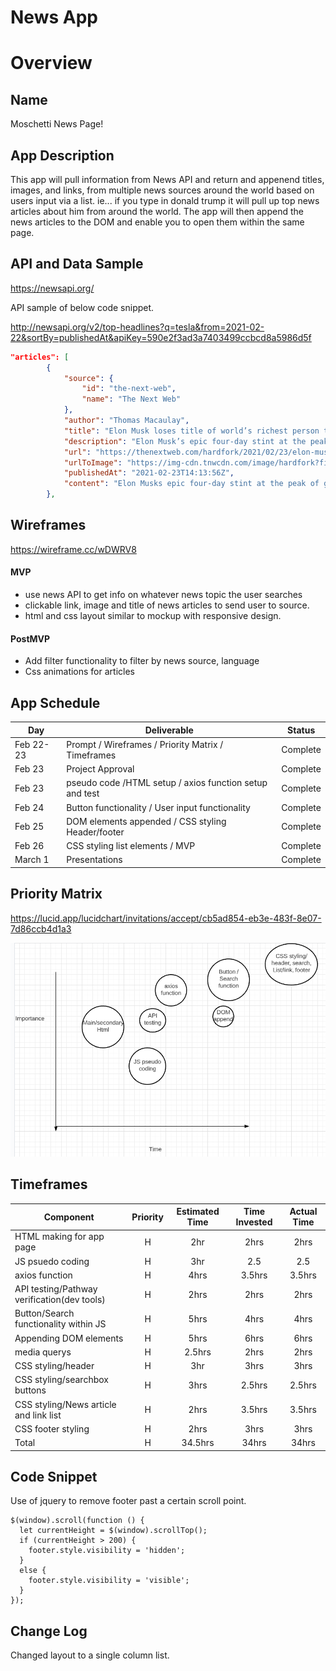 # News App

# Overview

## Name

Moschetti News Page!

## App Description


This app will pull information from News API and return and appenend titles, images, and links, from multiple news sources around the world based on users input via a list. ie... if you type in donald trump it will pull up top news articles about him from around the world. The app will then append the news articles to the DOM and enable you to open them within the same page. 

## API and Data Sample 

https://newsapi.org/

API sample of below code snippet. 

http://newsapi.org/v2/top-headlines?q=tesla&from=2021-02-22&sortBy=publishedAt&apiKey=590e2f3ad3a7403499ccbcd8a5986d5f


```json
"articles": [
        {
            "source": {
                "id": "the-next-web",
                "name": "The Next Web"
            },
            "author": "Thomas Macaulay",
            "title": "Elon Musk loses title of world’s richest person to Bezos after more Twitter drama",
            "description": "Elon Musk’s epic four-day stint at the peak of global wealth has come to a tragic end after the tycoon’s itchy Twitter finger triggered more financial upheaval. Musk lost $15 billion from his net worth in a single day after Tesla shares tumbled 8.6% on Monday…",
            "url": "https://thenextweb.com/hardfork/2021/02/23/elon-musk-loses-title-of-worlds-richest-person-to-bezos-after-more-twitter-drama/",
            "urlToImage": "https://img-cdn.tnwcdn.com/image/hardfork?filter_last=1&fit=1280%2C640&url=https%3A%2F%2Fcdn0.tnwcdn.com%2Fwp-content%2Fblogs.dir%2F1%2Ffiles%2F2021%2F02%2FUntitled-design-6.png&signature=e6fbe5f4e75661fb5dbd1b7533cf1001",
            "publishedAt": "2021-02-23T14:13:56Z",
            "content": "Elon Musks epic four-day stint at the peak of global wealth has come to a tragic end after the tycoons itchy Twitter finger triggered more financial upheaval.\r\nMusk lost $15 billion from his net wort… [+1529 chars]"
        },
```

## Wireframes
https://wireframe.cc/wDWRV8


#### MVP 

- use news API to get info on whatever news topic the user searches
- clickable link, image and title of news articles to send user to source. 
- html and css layout similar to mockup with responsive design.


#### PostMVP  

- Add filter functionality to filter by news source, language
- Css animations for articles

## App Schedule

|  Day | Deliverable | Status
|---|---| ---|
|Feb 22-23| Prompt / Wireframes / Priority Matrix / Timeframes | Complete
|Feb 23| Project Approval | Complete
|Feb 23| pseudo code /HTML setup / axios function setup and test | Complete
|Feb 24| Button functionality / User input functionality | Complete
|Feb 25| DOM elements appended / CSS styling Header/footer | Complete
|Feb 26| CSS styling list elements / MVP| Complete
|March 1| Presentations | Complete

## Priority Matrix

https://lucid.app/lucidchart/invitations/accept/cb5ad854-eb3e-483f-8e07-7d86ccb4d1a3

<img src="./Priority-Matrix.png" alt="plot chart"/>


## Timeframes

| Component | Priority | Estimated Time | Time Invested | Actual Time |
| --- | :---: |  :---: | :---: | :---: |
| HTML making for app page| H | 2hr | 2hrs | 2hrs |
| JS psuedo coding | H | 3hr | 2.5 | 2.5|
| axios function | H | 4hrs | 3.5hrs | 3.5hrs |
| API testing/Pathway verification(dev tools) | H | 2hrs | 2hrs | 2hrs |
| Button/Search functionality within JS | H | 5hrs | 4hrs | 4hrs |
| Appending DOM elements | H | 5hrs | 6hrs | 6hrs |
| media querys | H | 2.5hrs | 2hrs | 2hrs |
| CSS styling/header | H | 3hr | 3hrs | 3hrs |
| CSS styling/searchbox buttons | H | 3hrs | 2.5hrs | 2.5hrs |
| CSS styling/News article and link list | H | 2hrs | 3.5hrs | 3.5hrs |
| CSS footer styling | H | 2hrs | 3hrs | 3hrs |
| Total | H | 34.5hrs| 34hrs | 34hrs |

## Code Snippet
Use of jquery to remove footer past a certain scroll point.
``` 
$(window).scroll(function () {
  let currentHeight = $(window).scrollTop();
  if (currentHeight > 200) {
    footer.style.visibility = 'hidden';
  }
  else {
    footer.style.visibility = 'visible';
  }
});
```

## Change Log
Changed layout to a single column list.